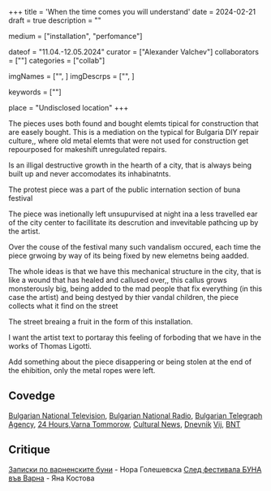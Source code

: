 +++
title = 'When the time comes you will understand'
date = 2024-02-21
draft = true
description = ""

medium = ["installation", "perfomance"]

dateof = "11.04.-12.05.2024"
curator = ["Alexander Valchev"]
collaborators = [""]
categories = ["collab"]

imgNames = ["", ]
imgDescrps = ["", ]

keywords = [""]

place = "Undisclosed location"
+++

The pieces uses both found and bought elemts tipical for construction that are easely bought. This is a mediation on the typical for Bulgaria DIY repair culture,, where old metal elemts that were not used for construction get repourposed for makeshift unregulated repairs.

Is an illigal destructive growth in the hearth of a city, that is always being built up and never accomodates its inhabinatnts.

The protest piece was a part of the public internation section of buna festival

The piece was inetionally left unsupurvised at night ina a less travelled ear of the city center to facillitate its descrution and invevitable pathcing up by the artist.

Over the couse of the festival many such vandalism occured, each time the piece grwoing by way of its being fixed by new elemetns being aadded.

The whole ideas is that we have this mechanical structure in the city, that is like a wound that has healed and callused over,, this callus grows monsterously big, being added to the mad people that fix everything (in this case the artist) and being destyed by thier vandal children, the piece collects what it find on the street

The street breaing a fruit in the form of this installation.

I want the artist text to portaray this feeling of forboding that we have in the works of Thomas Ligotti.

Add something about the piece disappering or being stolen at the end of the ehibition, only the metal ropes were left.



## Covedge
[Bulgarian National Television](https://bnt.bg/news/vtoro-izdanie-na-festivala-za-savremenno-vizualno-izkustvo-buna-vav-varna-v362667-326670news.html), [Bulgarian National Radio](https://bnr.bg/varna/post/101975750/buna-2-da-razbunim-duhovete-s-izkustvo), [Bulgarian Telegraph Agency](https://www.bta.bg/bg/news/bulgaria/regional-news/oblast-varna/669944-vtoroto-izdanie-na-foruma-za-savremenno-izkustvo-buna-vav-varna-shte-bade-ot-2), [24 Hours](https://www.24chasa.bg/bulgaria/article/18004134),[Varna Tommorow](https://varnautre.bg/2024/05/24/629748-unikalen_festival_zapochva_dnes_vuv_varna), [Cultural News](https://kulturni-novini.info/sections/11/news/39169-vtoroto-izdanie-na-foruma-za-savremenno-izkustvo-buna-shte-se-sluchi-ot-24-may-do-2-yuni-vav-varna), [Dnevnik](https://www.dnevnik.bg/burzi-novini/2024/05/20/4627213_burzi_novini_20_mai/#4628150) [Vij](https://vijmag.bg/bg/article/vtora-buna), [BNT](https://bnt.bg/news/kakvo-da-ochakvame-na-festivala-buna-vav-varna-v368087-329168news.html)

## Critique
[Записки по варненските буни](https://kultura.bg/web/%d0%b7%d0%b0%d0%bf%d0%b8%d1%81%d0%ba%d0%b8-%d0%bf%d0%be-%d0%b2%d0%b0%d1%80%d0%bd%d0%b5%d0%bd%d1%81%d0%ba%d0%b8%d1%82%d0%b5-%d0%b1%d1%83%d0%bd%d0%b8/) - Нора Голешевска 
[След фестивала БУНА във Варна](https://kultura.bg/web/%D1%81%D0%BB%D0%B5%D0%B4-%D1%84%D0%B5%D1%81%D1%82%D0%B8%D0%B2%D0%B0%D0%BB%D0%B0-%D0%B1%D1%83%D0%BD%D0%B0-%D0%B2%D1%8A%D0%B2-%D0%B2%D0%B0%D1%80%D0%BD%D0%B0/) - Яна Костова 
